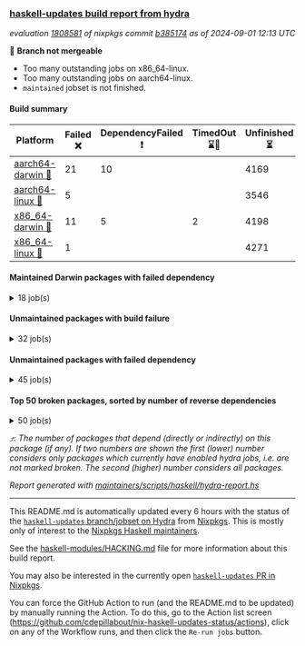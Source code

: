 ### [haskell-updates build report from hydra](https://hydra.nixos.org/jobset/nixpkgs/haskell-updates)
*evaluation [1808581](https://hydra.nixos.org/eval/1808581) of nixpkgs commit [b385174](https://github.com/NixOS/nixpkgs/commits/b385174fedd55d8a8c42d8aa354ef02a1314a1fd) as of 2024-09-01 12:13 UTC*

🔴 **Branch not mergeable**
  * Too many outstanding jobs on x86_64-linux.
  * Too many outstanding jobs on aarch64-linux.
  * `maintained` jobset is not finished.

#### Build summary

 | Platform | Failed ❌ | DependencyFailed ❗ | TimedOut ⌛🚫 | Unfinished ⏳ | Success ✅ | 
 | --- | --- | --- | --- | --- | --- | 
 | [aarch64-darwin 🍏](https://hydra.nixos.org/eval/1808581?filter=.aarch64-darwin) | 21 | 10 |  | 4169 | 2351 | 
 | [aarch64-linux 📱](https://hydra.nixos.org/eval/1808581?filter=.aarch64-linux) | 5 |  |  | 3546 | 3074 | 
 | [x86_64-darwin 🍎](https://hydra.nixos.org/eval/1808581?filter=.x86_64-darwin) | 11 | 5 | 2 | 4198 | 2348 | 
 | [x86_64-linux 🐧](https://hydra.nixos.org/eval/1808581?filter=.x86_64-linux) | 1 |  |  | 4271 | 2404 | 
#### Maintained Darwin packages with failed dependency
<details><summary>18 job(s) </summary>

- [ ] [weeder](https://hydra.nixos.org/eval/1808581?filter=weeder) @maralorn
  - [[🍏❗]](https://hydra.nixos.org/build/271217956) [[🍎⏳]](https://hydra.nixos.org/build/271223878) [haskell.packages.ghc8107](https://hydra.nixos.org/eval/1808581?filter=haskell.packages.ghc8107.weeder)
  - [[🍏⏳]](https://hydra.nixos.org/build/271229056) [[🍎⏳]](https://hydra.nixos.org/build/271226187) [haskell.packages.ghc902](https://hydra.nixos.org/eval/1808581?filter=haskell.packages.ghc902.weeder)
  - [[🍏⏳]](https://hydra.nixos.org/build/271233681) [[🍎⏳]](https://hydra.nixos.org/build/271240260) [haskell.packages.ghc925](https://hydra.nixos.org/eval/1808581?filter=haskell.packages.ghc925.weeder)
  - [[🍏⏳]](https://hydra.nixos.org/build/271223528) [[🍎⏳]](https://hydra.nixos.org/build/271242783) [haskell.packages.ghc926](https://hydra.nixos.org/eval/1808581?filter=haskell.packages.ghc926.weeder)
  - [[🍏✅]](https://hydra.nixos.org/build/271237945) [[🍎⏳]](https://hydra.nixos.org/build/271233167) [haskell.packages.ghc927](https://hydra.nixos.org/eval/1808581?filter=haskell.packages.ghc927.weeder)
  - [[🍏⏳]](https://hydra.nixos.org/build/271225808) [[🍎⏳]](https://hydra.nixos.org/build/271219427) [haskell.packages.ghc928](https://hydra.nixos.org/eval/1808581?filter=haskell.packages.ghc928.weeder)
  - [[🍏⏳]](https://hydra.nixos.org/build/271219216) [[🍎⏳]](https://hydra.nixos.org/build/271224765) [haskell.packages.ghc945](https://hydra.nixos.org/eval/1808581?filter=haskell.packages.ghc945.weeder)
  - [[🍏⏳]](https://hydra.nixos.org/build/271218201) [[🍎⏳]](https://hydra.nixos.org/build/271218957) [haskell.packages.ghc946](https://hydra.nixos.org/eval/1808581?filter=haskell.packages.ghc946.weeder)
  - [[🍏⏳]](https://hydra.nixos.org/build/271244651) [[🍎⏳]](https://hydra.nixos.org/build/271222808) [haskell.packages.ghc947](https://hydra.nixos.org/eval/1808581?filter=haskell.packages.ghc947.weeder)
  - [[🍏⏳]](https://hydra.nixos.org/build/271230244) [[🍎✅]](https://hydra.nixos.org/build/271224480) [haskell.packages.ghc948](https://hydra.nixos.org/eval/1808581?filter=haskell.packages.ghc948.weeder)
  - [[🍏⏳]](https://hydra.nixos.org/build/271222589) [[🍎⏳]](https://hydra.nixos.org/build/271227764) [haskell.packages.ghc963](https://hydra.nixos.org/eval/1808581?filter=haskell.packages.ghc963.weeder)
  - [[🍏⏳]](https://hydra.nixos.org/build/271239470) [[🍎⏳]](https://hydra.nixos.org/build/271242041) [haskell.packages.ghc964](https://hydra.nixos.org/eval/1808581?filter=haskell.packages.ghc964.weeder)
  - [[🍏⏳]](https://hydra.nixos.org/build/271240778) [[🍎✅]](https://hydra.nixos.org/build/271236458) [haskell.packages.ghc965](https://hydra.nixos.org/eval/1808581?filter=haskell.packages.ghc965.weeder)
  - [[🍏✅]](https://hydra.nixos.org/build/271236562) [[🍎✅]](https://hydra.nixos.org/build/271243913) [haskell.packages.ghc966](https://hydra.nixos.org/eval/1808581?filter=haskell.packages.ghc966.weeder)
  - [[🍏⏳]](https://hydra.nixos.org/build/271223651) [[🍎✅]](https://hydra.nixos.org/build/271224874) [haskell.packages.ghc981](https://hydra.nixos.org/eval/1808581?filter=haskell.packages.ghc981.weeder)
  - [[🍏⏳]](https://hydra.nixos.org/build/271240341) [[🍎⏳]](https://hydra.nixos.org/build/271238972) [haskell.packages.ghc982](https://hydra.nixos.org/eval/1808581?filter=haskell.packages.ghc982.weeder)
  - [[🍏⏳]](https://hydra.nixos.org/build/271222577) [[🍎✅]](https://hydra.nixos.org/build/271244472) [haskellPackages](https://hydra.nixos.org/eval/1808581?filter=haskellPackages.weeder)
</details>

#### Unmaintained packages with build failure
<details><summary>32 job(s) </summary>

- [ ] [[🍏❌]](https://hydra.nixos.org/build/271237880) [[📱✅]](https://hydra.nixos.org/build/271227210) [[🍎⏳]](https://hydra.nixos.org/build/271238369) [[🐧⏳]](https://hydra.nixos.org/build/271220320) [haskellPackages.pipes-zlib](https://hydra.nixos.org/eval/1808581?filter=haskellPackages.pipes-zlib)  ⤴️ 2 | 7
- [ ] [[🍏❌]](https://hydra.nixos.org/build/271243692) [[📱⏳]](https://hydra.nixos.org/build/271223221) [[🍎⏳]](https://hydra.nixos.org/build/271229721) [[🐧✅]](https://hydra.nixos.org/build/271219993) [haskellPackages.HsSyck](https://hydra.nixos.org/eval/1808581?filter=haskellPackages.HsSyck)  ⤴️ 1 | 10
- [ ] [[🍏❌]](https://hydra.nixos.org/build/271237658) [[📱✅]](https://hydra.nixos.org/build/271240134) [[🍎⏳]](https://hydra.nixos.org/build/271220558) [[🐧⏳]](https://hydra.nixos.org/build/271227649) [haskellPackages.error-codes](https://hydra.nixos.org/eval/1808581?filter=haskellPackages.error-codes)  ⤴️ 1 | 3
- [ ] [[🍏❌]](https://hydra.nixos.org/build/271225889) [[📱⏳]](https://hydra.nixos.org/build/271225502) [[🍎❌]](https://hydra.nixos.org/build/271244019) [[🐧✅]](https://hydra.nixos.org/build/271244178) [haskellPackages.rawfilepath](https://hydra.nixos.org/eval/1808581?filter=haskellPackages.rawfilepath)  ⤴️ 1 | 2
- [ ] [[🍏❌]](https://hydra.nixos.org/build/271233153) [[📱⏳]](https://hydra.nixos.org/build/271217622) [[🍎✅]](https://hydra.nixos.org/build/271240823) [[🐧✅]](https://hydra.nixos.org/build/271221216) [haskellPackages.nlopt-haskell](https://hydra.nixos.org/eval/1808581?filter=haskellPackages.nlopt-haskell)  ⤴️ 1 | 1
- [ ] [[🍏❌]](https://hydra.nixos.org/build/271228557) [[📱✅]](https://hydra.nixos.org/build/271228505) [[🍎⏳]](https://hydra.nixos.org/build/271229790) [[🐧⏳]](https://hydra.nixos.org/build/271222130) [haskellPackages.openal-ffi](https://hydra.nixos.org/eval/1808581?filter=haskellPackages.openal-ffi)  ⤴️ 1 | 1
- [ ] [[🍏❌]](https://hydra.nixos.org/build/271226466) [[📱⏳]](https://hydra.nixos.org/build/271230687) [[🍎⏳]](https://hydra.nixos.org/build/271241104) [[🐧✅]](https://hydra.nixos.org/build/271218343) [haskellPackages.sym](https://hydra.nixos.org/eval/1808581?filter=haskellPackages.sym)  ⤴️ 1 | 1
- [ ] [[🍏⏳]](https://hydra.nixos.org/build/271239348) [[📱❌]](https://hydra.nixos.org/build/271223449) [[🍎✅]](https://hydra.nixos.org/build/271242202) [[🐧✅]](https://hydra.nixos.org/build/271225932) [haskellPackages.freetype2](https://hydra.nixos.org/eval/1808581?filter=haskellPackages.freetype2)  ⤴️ 0 | 12
- [ ] [[🍏⏳]](https://hydra.nixos.org/build/271230943) [[📱❌]](https://hydra.nixos.org/build/271224184) [[🍎⏳]](https://hydra.nixos.org/build/271244194) [[🐧⏳]](https://hydra.nixos.org/build/271238878) [haskellPackages.hw-simd](https://hydra.nixos.org/eval/1808581?filter=haskellPackages.hw-simd)  ⤴️ 0 | 9
- [ ] [[🍏⏳]](https://hydra.nixos.org/build/271224401) [[📱✅]](https://hydra.nixos.org/build/271223138) [[🍎❌]](https://hydra.nixos.org/build/271243888) [[🐧✅]](https://hydra.nixos.org/build/271232334) [haskellPackages.hmatrix-morpheus](https://hydra.nixos.org/eval/1808581?filter=haskellPackages.hmatrix-morpheus)  ⤴️ 0 | 1
- [ ] [[🍏⏳]](https://hydra.nixos.org/build/271241770) [[📱⏳]](https://hydra.nixos.org/build/271233356) [[🍎⏳]](https://hydra.nixos.org/build/271225293) [[🐧❌]](https://hydra.nixos.org/build/271230982) [haskellPackages.postgresql-libpq-configure](https://hydra.nixos.org/eval/1808581?filter=haskellPackages.postgresql-libpq-configure)  ⤴️ 0 | 1
- [ ] [[🍏❌]](https://hydra.nixos.org/build/271241596) [[📱⏳]](https://hydra.nixos.org/build/271230716) [[🍎⏳]](https://hydra.nixos.org/build/271231766) [[🐧✅]](https://hydra.nixos.org/build/271234180) [haskellPackages.select](https://hydra.nixos.org/eval/1808581?filter=haskellPackages.select)  ⤴️ 0 | 1
- [ ] [[🍏❌]](https://hydra.nixos.org/build/271217752) [[📱⏳]](https://hydra.nixos.org/build/271218592) [[🍎❌]](https://hydra.nixos.org/build/271236917) [[🐧✅]](https://hydra.nixos.org/build/271223943) [haskellPackages.sysinfo](https://hydra.nixos.org/eval/1808581?filter=haskellPackages.sysinfo)  ⤴️ 0 | 1
- [ ] [[🍏⏳]](https://hydra.nixos.org/build/271229705) [[📱⏳]](https://hydra.nixos.org/build/271222051) [[🍎❌]](https://hydra.nixos.org/build/271236888) [[🐧⏳]](https://hydra.nixos.org/build/271230672) [haskellPackages.FractalArt](https://hydra.nixos.org/eval/1808581?filter=haskellPackages.FractalArt) 
- [ ] [[🍏❌]](https://hydra.nixos.org/build/271220150) [[📱⏳]](https://hydra.nixos.org/build/271242611) [[🍎⏳]](https://hydra.nixos.org/build/271217945) [[🐧✅]](https://hydra.nixos.org/build/271236665) [haskellPackages.GOST34112012-Hash](https://hydra.nixos.org/eval/1808581?filter=haskellPackages.GOST34112012-Hash) 
- [ ] [[🍏❌]](https://hydra.nixos.org/build/271217432) [[📱✅]](https://hydra.nixos.org/build/271232871) [[🍎⏳]](https://hydra.nixos.org/build/271219677) [[🐧⏳]](https://hydra.nixos.org/build/271240062) [haskellPackages.executable-hash](https://hydra.nixos.org/eval/1808581?filter=haskellPackages.executable-hash) 
- [ ] [[🍏❌]](https://hydra.nixos.org/build/271242886) [[📱⏳]](https://hydra.nixos.org/build/271216832) [[🍎❌]](https://hydra.nixos.org/build/271238776) [[🐧✅]](https://hydra.nixos.org/build/271228747) [haskellPackages.exinst-base](https://hydra.nixos.org/eval/1808581?filter=haskellPackages.exinst-base) 
- [ ] [[🍏❌]](https://hydra.nixos.org/build/271217765) [[📱✅]](https://hydra.nixos.org/build/271222438) [[🍎⏳]](https://hydra.nixos.org/build/271227569) [[🐧⏳]](https://hydra.nixos.org/build/271240842) [haskellPackages.fudgets](https://hydra.nixos.org/eval/1808581?filter=haskellPackages.fudgets) 
- [ ] [[🍏⏳]](https://hydra.nixos.org/build/271221565) [[📱❌]](https://hydra.nixos.org/build/271226118) [[🍎⏳]](https://hydra.nixos.org/build/271221584) [[🐧⏳]](https://hydra.nixos.org/build/271237463) [haskellPackages.gi-gtk_4](https://hydra.nixos.org/eval/1808581?filter=haskellPackages.gi-gtk_4) 
- [ ] [[🍏⏳]](https://hydra.nixos.org/build/271221302) [[📱⏳]](https://hydra.nixos.org/build/271239525) [[🍎❌]](https://hydra.nixos.org/build/271231337) [[🐧⏳]](https://hydra.nixos.org/build/271217452) [haskellPackages.gtk-traymanager](https://hydra.nixos.org/eval/1808581?filter=haskellPackages.gtk-traymanager) 
- [ ] [[🍏❌]](https://hydra.nixos.org/build/271236576) [[🍎❌]](https://hydra.nixos.org/build/271219910) [haskellPackages.gtk3-mac-integration](https://hydra.nixos.org/eval/1808581?filter=haskellPackages.gtk3-mac-integration) 
- [ ] [[🍏⏳]](https://hydra.nixos.org/build/271233458) [[🍎❌]](https://hydra.nixos.org/build/271230719) [haskellPackages.kqueue](https://hydra.nixos.org/eval/1808581?filter=haskellPackages.kqueue) 
- [ ] [[🍏❌]](https://hydra.nixos.org/build/271222658) [[📱⏳]](https://hydra.nixos.org/build/271230262) [[🍎❌]](https://hydra.nixos.org/build/271241599) [[🐧✅]](https://hydra.nixos.org/build/271218582) [haskellPackages.memzero](https://hydra.nixos.org/eval/1808581?filter=haskellPackages.memzero) 
- [ ] [[🍏❌]](https://hydra.nixos.org/build/271242092) [[📱✅]](https://hydra.nixos.org/build/271239707) [[🍎⏳]](https://hydra.nixos.org/build/271216793) [[🐧⏳]](https://hydra.nixos.org/build/271224781) [haskellPackages.posix-timer](https://hydra.nixos.org/eval/1808581?filter=haskellPackages.posix-timer) 
- [ ] [[🍏⏳]](https://hydra.nixos.org/build/271232806) [[📱❌]](https://hydra.nixos.org/build/271218979) [[🍎⏳]](https://hydra.nixos.org/build/271237215) [[🐧⏳]](https://hydra.nixos.org/build/271239036) [haskellPackages.postgresql-libpq-pkgconfig](https://hydra.nixos.org/eval/1808581?filter=haskellPackages.postgresql-libpq-pkgconfig) 
- [ ] [[🍏❌]](https://hydra.nixos.org/build/271227944) [[📱⏳]](https://hydra.nixos.org/build/271241362) [[🍎⏳]](https://hydra.nixos.org/build/271226452) [[🐧⏳]](https://hydra.nixos.org/build/271238133) [haskellPackages.rdtsc-enolan](https://hydra.nixos.org/eval/1808581?filter=haskellPackages.rdtsc-enolan) 
- [ ] [[🍏⏳]](https://hydra.nixos.org/build/271219657) [[📱❌]](https://hydra.nixos.org/build/271222107) [[🍎⏳]](https://hydra.nixos.org/build/271242074) [[🐧✅]](https://hydra.nixos.org/build/271244060) [haskellPackages.simdutf](https://hydra.nixos.org/eval/1808581?filter=haskellPackages.simdutf) 
- [ ] [[🍏⏳]](https://hydra.nixos.org/build/271244302) [[📱⏳]](https://hydra.nixos.org/build/271240630) [[🍎❌]](https://hydra.nixos.org/build/271235546) [[🐧⏳]](https://hydra.nixos.org/build/271226180) [haskellPackages.tailfile-hinotify](https://hydra.nixos.org/eval/1808581?filter=haskellPackages.tailfile-hinotify) 
- [ ] [[🍏❌]](https://hydra.nixos.org/build/271230890) [[📱⏳]](https://hydra.nixos.org/build/271223288) [[🍎⏳]](https://hydra.nixos.org/build/271243633) [[🐧⏳]](https://hydra.nixos.org/build/271237991) [haskellPackages.unix-simple](https://hydra.nixos.org/eval/1808581?filter=haskellPackages.unix-simple) 
- [ ] [[🍏❌]](https://hydra.nixos.org/build/271233422) [[📱✅]](https://hydra.nixos.org/build/271235282) [[🍎❌]](https://hydra.nixos.org/build/271239023) [[🐧✅]](https://hydra.nixos.org/build/271233471) [haskellPackages.xmonad-utils](https://hydra.nixos.org/eval/1808581?filter=haskellPackages.xmonad-utils) 
- [ ] [[🍏❌]](https://hydra.nixos.org/build/271227127) [[📱⏳]](https://hydra.nixos.org/build/271224146) [[🍎⏳]](https://hydra.nixos.org/build/271242697) [[🐧✅]](https://hydra.nixos.org/build/271229796) [haskellPackages.zot](https://hydra.nixos.org/eval/1808581?filter=haskellPackages.zot) 
- [ ] [[🍏❌]](https://hydra.nixos.org/build/271220995) [[📱✅]](https://hydra.nixos.org/build/271221996) [[🍎⏳]](https://hydra.nixos.org/build/271237488) [[🐧⏳]](https://hydra.nixos.org/build/271223421) [haskellPackages.zxcvbn-c](https://hydra.nixos.org/eval/1808581?filter=haskellPackages.zxcvbn-c) 
</details>

#### Unmaintained packages with failed dependency
<details><summary>45 job(s) </summary>

- [ ] [[🍏❗]](https://hydra.nixos.org/build/271231050) [[📱⏳]](https://hydra.nixos.org/build/271242691) [[🍎⏳]](https://hydra.nixos.org/build/271224003) [[🐧⏳]](https://hydra.nixos.org/build/271236274) [haskellPackages.llvm-extra](https://hydra.nixos.org/eval/1808581?filter=haskellPackages.llvm-extra)  ⤴️ 2 | 5
- [ ] [hoogle](https://hydra.nixos.org/eval/1808581?filter=hoogle)  ⤴️ 1 | 5
  - [[🍏⏳]](https://hydra.nixos.org/build/271239993) [[📱⏳]](https://hydra.nixos.org/build/271233500) [[🍎⏳]](https://hydra.nixos.org/build/271233719) [[🐧✅]](https://hydra.nixos.org/build/271242178) [haskell.packages.ghc8107](https://hydra.nixos.org/eval/1808581?filter=haskell.packages.ghc8107.hoogle)
  - [[🍏❗]](https://hydra.nixos.org/build/271233626) [[📱⏳]](https://hydra.nixos.org/build/271242861) [[🍎⏳]](https://hydra.nixos.org/build/271226878) [[🐧⏳]](https://hydra.nixos.org/build/271243302) [haskell.packages.ghc902](https://hydra.nixos.org/eval/1808581?filter=haskell.packages.ghc902.hoogle)
  - [[🍏⏳]](https://hydra.nixos.org/build/271244658) [[📱✅]](https://hydra.nixos.org/build/271240821) [[🍎⏳]](https://hydra.nixos.org/build/271236805) [[🐧⏳]](https://hydra.nixos.org/build/271229003) [haskell.packages.ghc925](https://hydra.nixos.org/eval/1808581?filter=haskell.packages.ghc925.hoogle)
  - [[🍏⏳]](https://hydra.nixos.org/build/271244155) [[📱⏳]](https://hydra.nixos.org/build/271229265) [[🍎⏳]](https://hydra.nixos.org/build/271230896) [[🐧⏳]](https://hydra.nixos.org/build/271228485) [haskell.packages.ghc926](https://hydra.nixos.org/eval/1808581?filter=haskell.packages.ghc926.hoogle)
  - [[🍏⏳]](https://hydra.nixos.org/build/271220414) [[📱⏳]](https://hydra.nixos.org/build/271241996) [[🍎⏳]](https://hydra.nixos.org/build/271234011) [[🐧⏳]](https://hydra.nixos.org/build/271243314) [haskell.packages.ghc927](https://hydra.nixos.org/eval/1808581?filter=haskell.packages.ghc927.hoogle)
  - [[🍏⏳]](https://hydra.nixos.org/build/271222184) [[📱✅]](https://hydra.nixos.org/build/271225028) [[🍎⏳]](https://hydra.nixos.org/build/271229307) [[🐧⏳]](https://hydra.nixos.org/build/271221923) [haskell.packages.ghc928](https://hydra.nixos.org/eval/1808581?filter=haskell.packages.ghc928.hoogle)
  - [[🍏⏳]](https://hydra.nixos.org/build/271224249) [[📱⏳]](https://hydra.nixos.org/build/271234431) [[🍎⏳]](https://hydra.nixos.org/build/271216925) [[🐧⏳]](https://hydra.nixos.org/build/271218331) [haskell.packages.ghc945](https://hydra.nixos.org/eval/1808581?filter=haskell.packages.ghc945.hoogle)
  - [[🍏⏳]](https://hydra.nixos.org/build/271225500) [[📱⏳]](https://hydra.nixos.org/build/271217671) [[🍎⏳]](https://hydra.nixos.org/build/271222560) [[🐧⏳]](https://hydra.nixos.org/build/271218205) [haskell.packages.ghc946](https://hydra.nixos.org/eval/1808581?filter=haskell.packages.ghc946.hoogle)
  - [[🍏⏳]](https://hydra.nixos.org/build/271225105) [[📱✅]](https://hydra.nixos.org/build/271243082) [[🍎⏳]](https://hydra.nixos.org/build/271219222) [[🐧⏳]](https://hydra.nixos.org/build/271222237) [haskell.packages.ghc947](https://hydra.nixos.org/eval/1808581?filter=haskell.packages.ghc947.hoogle)
  - [[🍏⏳]](https://hydra.nixos.org/build/271224042) [[📱✅]](https://hydra.nixos.org/build/271224242) [[🍎⏳]](https://hydra.nixos.org/build/271217840) [[🐧⏳]](https://hydra.nixos.org/build/271222033) [haskell.packages.ghc948](https://hydra.nixos.org/eval/1808581?filter=haskell.packages.ghc948.hoogle)
  - [[🍏⏳]](https://hydra.nixos.org/build/271227598) [[📱⏳]](https://hydra.nixos.org/build/271241808) [[🍎⏳]](https://hydra.nixos.org/build/271236629) [[🐧⏳]](https://hydra.nixos.org/build/271239281) [haskell.packages.ghc963](https://hydra.nixos.org/eval/1808581?filter=haskell.packages.ghc963.hoogle)
  - [[🍏⏳]](https://hydra.nixos.org/build/271224372) [[📱⏳]](https://hydra.nixos.org/build/271239280) [[🍎⏳]](https://hydra.nixos.org/build/271219330) [[🐧⏳]](https://hydra.nixos.org/build/271234046) [haskell.packages.ghc964](https://hydra.nixos.org/eval/1808581?filter=haskell.packages.ghc964.hoogle)
  - [[🍏✅]](https://hydra.nixos.org/build/271244181) [[📱✅]](https://hydra.nixos.org/build/271225966) [[🍎⏳]](https://hydra.nixos.org/build/271222444) [[🐧⏳]](https://hydra.nixos.org/build/271222573) [haskell.packages.ghc965](https://hydra.nixos.org/eval/1808581?filter=haskell.packages.ghc965.hoogle)
  - [[🍏⏳]](https://hydra.nixos.org/build/271219145) [[📱⏳]](https://hydra.nixos.org/build/271233986) [[🍎✅]](https://hydra.nixos.org/build/271236523) [[🐧⏳]](https://hydra.nixos.org/build/271232893) [haskell.packages.ghc966](https://hydra.nixos.org/eval/1808581?filter=haskell.packages.ghc966.hoogle)
  - [[🍏⏳]](https://hydra.nixos.org/build/271243957) [[📱⏳]](https://hydra.nixos.org/build/271238300) [[🍎⏳]](https://hydra.nixos.org/build/271217318) [[🐧⏳]](https://hydra.nixos.org/build/271223101) [haskell.packages.ghc981](https://hydra.nixos.org/eval/1808581?filter=haskell.packages.ghc981.hoogle)
  - [[🍏⏳]](https://hydra.nixos.org/build/271228961) [[📱⏳]](https://hydra.nixos.org/build/271235001) [[🍎⏳]](https://hydra.nixos.org/build/271243432) [[🐧⏳]](https://hydra.nixos.org/build/271222238) [haskell.packages.ghc982](https://hydra.nixos.org/eval/1808581?filter=haskell.packages.ghc982.hoogle)
  - [[🍏✅]](https://hydra.nixos.org/build/271231871) [[📱⏳]](https://hydra.nixos.org/build/271220525) [[🍎✅]](https://hydra.nixos.org/build/271220276) [[🐧⏳]](https://hydra.nixos.org/build/271241923) [haskellPackages](https://hydra.nixos.org/eval/1808581?filter=haskellPackages.hoogle)
- [ ] [[🍏❗]](https://hydra.nixos.org/build/271231348) [[📱✅]](https://hydra.nixos.org/build/271231963) [[🍎❗]](https://hydra.nixos.org/build/271216885) [[🐧✅]](https://hydra.nixos.org/build/271243283) [haskellPackages.llvm-dsl](https://hydra.nixos.org/eval/1808581?filter=haskellPackages.llvm-dsl)  ⤴️ 1 | 3
- [ ] [[🍏❗]](https://hydra.nixos.org/build/271243115) [[📱⏳]](https://hydra.nixos.org/build/271239679) [[🍎⏳]](https://hydra.nixos.org/build/271235848) [[🐧⏳]](https://hydra.nixos.org/build/271220539) [haskellPackages.numeric-optimization](https://hydra.nixos.org/eval/1808581?filter=haskellPackages.numeric-optimization)  ⤴️ 1 | 2
- [ ] [[🍏⏳]](https://hydra.nixos.org/build/271235232) [[📱⏳]](https://hydra.nixos.org/build/271241273) [[🍎❗]](https://hydra.nixos.org/build/271236623) [[🐧⏳]](https://hydra.nixos.org/build/271216946) [haskellPackages.yaml-light](https://hydra.nixos.org/eval/1808581?filter=haskellPackages.yaml-light)  ⤴️ 0 | 5
- [ ] [[🍏❗]](https://hydra.nixos.org/build/271240626) [[📱⏳]](https://hydra.nixos.org/build/271234690) [[🍎⏳]](https://hydra.nixos.org/build/271230419) [[🐧⏳]](https://hydra.nixos.org/build/271241010) [haskellPackages.knead](https://hydra.nixos.org/eval/1808581?filter=haskellPackages.knead)  ⤴️ 0 | 1
- [ ] [cabal2nix-unstable](https://hydra.nixos.org/eval/1808581?filter=cabal2nix-unstable) 
  - [[🍏⏳]](https://hydra.nixos.org/build/271219041) [[📱⏳]](https://hydra.nixos.org/build/271224108) [[🍎⏳]](https://hydra.nixos.org/build/271236499) [[🐧⏳]](https://hydra.nixos.org/build/271239116) [haskell.packages.ghc8107](https://hydra.nixos.org/eval/1808581?filter=haskell.packages.ghc8107.cabal2nix-unstable)
  - [[🍏❗]](https://hydra.nixos.org/build/271235110) [[📱⏳]](https://hydra.nixos.org/build/271239956) [[🍎⏳]](https://hydra.nixos.org/build/271240622) [[🐧✅]](https://hydra.nixos.org/build/271244059) [haskell.packages.ghc902](https://hydra.nixos.org/eval/1808581?filter=haskell.packages.ghc902.cabal2nix-unstable)
  - [[🍏⏳]](https://hydra.nixos.org/build/271232919) [[📱✅]](https://hydra.nixos.org/build/271219189) [[🍎✅]](https://hydra.nixos.org/build/271230721) [[🐧⏳]](https://hydra.nixos.org/build/271216985) [haskell.packages.ghc925](https://hydra.nixos.org/eval/1808581?filter=haskell.packages.ghc925.cabal2nix-unstable)
  - [[🍏✅]](https://hydra.nixos.org/build/271221783) [[📱⏳]](https://hydra.nixos.org/build/271235389) [[🍎⏳]](https://hydra.nixos.org/build/271224578) [[🐧⏳]](https://hydra.nixos.org/build/271243214) [haskell.packages.ghc926](https://hydra.nixos.org/eval/1808581?filter=haskell.packages.ghc926.cabal2nix-unstable)
  - [[🍏⏳]](https://hydra.nixos.org/build/271244348) [[📱⏳]](https://hydra.nixos.org/build/271226841) [[🍎⏳]](https://hydra.nixos.org/build/271228687) [[🐧⏳]](https://hydra.nixos.org/build/271241765) [haskell.packages.ghc927](https://hydra.nixos.org/eval/1808581?filter=haskell.packages.ghc927.cabal2nix-unstable)
  - [[🍏⏳]](https://hydra.nixos.org/build/271223091) [[📱⏳]](https://hydra.nixos.org/build/271244357) [[🍎⏳]](https://hydra.nixos.org/build/271229880) [[🐧⏳]](https://hydra.nixos.org/build/271231881) [haskell.packages.ghc928](https://hydra.nixos.org/eval/1808581?filter=haskell.packages.ghc928.cabal2nix-unstable)
  - [[🍏⏳]](https://hydra.nixos.org/build/271225782) [[📱⏳]](https://hydra.nixos.org/build/271234372) [[🍎⏳]](https://hydra.nixos.org/build/271233874) [[🐧⏳]](https://hydra.nixos.org/build/271236989) [haskell.packages.ghc945](https://hydra.nixos.org/eval/1808581?filter=haskell.packages.ghc945.cabal2nix-unstable)
  - [[🍏⏳]](https://hydra.nixos.org/build/271218061) [[📱✅]](https://hydra.nixos.org/build/271219472) [[🍎✅]](https://hydra.nixos.org/build/271227225) [[🐧✅]](https://hydra.nixos.org/build/271233355) [haskell.packages.ghc946](https://hydra.nixos.org/eval/1808581?filter=haskell.packages.ghc946.cabal2nix-unstable)
  - [[🍏⏳]](https://hydra.nixos.org/build/271229599) [[📱⏳]](https://hydra.nixos.org/build/271226694) [[🍎⏳]](https://hydra.nixos.org/build/271229928) [[🐧⏳]](https://hydra.nixos.org/build/271231347) [haskell.packages.ghc947](https://hydra.nixos.org/eval/1808581?filter=haskell.packages.ghc947.cabal2nix-unstable)
  - [[🍏⏳]](https://hydra.nixos.org/build/271232101) [[📱✅]](https://hydra.nixos.org/build/271230963) [[🍎✅]](https://hydra.nixos.org/build/271217395) [[🐧⏳]](https://hydra.nixos.org/build/271225900) [haskell.packages.ghc948](https://hydra.nixos.org/eval/1808581?filter=haskell.packages.ghc948.cabal2nix-unstable)
  - [[🍏⏳]](https://hydra.nixos.org/build/271243534) [[📱⏳]](https://hydra.nixos.org/build/271219132) [[🍎⏳]](https://hydra.nixos.org/build/271240899) [[🐧⏳]](https://hydra.nixos.org/build/271233090) [haskell.packages.ghc963](https://hydra.nixos.org/eval/1808581?filter=haskell.packages.ghc963.cabal2nix-unstable)
  - [[🍏⏳]](https://hydra.nixos.org/build/271232352) [[📱⏳]](https://hydra.nixos.org/build/271237462) [[🍎⏳]](https://hydra.nixos.org/build/271237592) [[🐧⏳]](https://hydra.nixos.org/build/271223224) [haskell.packages.ghc964](https://hydra.nixos.org/eval/1808581?filter=haskell.packages.ghc964.cabal2nix-unstable)
  - [[🍏⏳]](https://hydra.nixos.org/build/271232655) [[📱✅]](https://hydra.nixos.org/build/271230629) [[🍎⏳]](https://hydra.nixos.org/build/271227654) [[🐧⏳]](https://hydra.nixos.org/build/271236987) [haskell.packages.ghc965](https://hydra.nixos.org/eval/1808581?filter=haskell.packages.ghc965.cabal2nix-unstable)
  - [[🍏✅]](https://hydra.nixos.org/build/271238928) [[📱✅]](https://hydra.nixos.org/build/271238419) [[🍎⏳]](https://hydra.nixos.org/build/271231069) [[🐧⏳]](https://hydra.nixos.org/build/271241868) [haskell.packages.ghc966](https://hydra.nixos.org/eval/1808581?filter=haskell.packages.ghc966.cabal2nix-unstable)
  - [[🍏⏳]](https://hydra.nixos.org/build/271239964) [[📱⏳]](https://hydra.nixos.org/build/271244259) [[🍎⏳]](https://hydra.nixos.org/build/271227340) [[🐧✅]](https://hydra.nixos.org/build/271227508) [haskell.packages.ghc981](https://hydra.nixos.org/eval/1808581?filter=haskell.packages.ghc981.cabal2nix-unstable)
  - [[🍏⏳]](https://hydra.nixos.org/build/271227652) [[📱✅]](https://hydra.nixos.org/build/271237165) [[🍎✅]](https://hydra.nixos.org/build/271218154) [[🐧⏳]](https://hydra.nixos.org/build/271228769) [haskell.packages.ghc982](https://hydra.nixos.org/eval/1808581?filter=haskell.packages.ghc982.cabal2nix-unstable)
  - [[🍏✅]](https://hydra.nixos.org/build/271219815) [[📱⏳]](https://hydra.nixos.org/build/271236531) [[🍎⏳]](https://hydra.nixos.org/build/271238029) [[🐧✅]](https://hydra.nixos.org/build/271227008) [haskellPackages](https://hydra.nixos.org/eval/1808581?filter=haskellPackages.cabal2nix-unstable)
- [ ] [[🍏❗]](https://hydra.nixos.org/build/271223692) [[📱⏳]](https://hydra.nixos.org/build/271237289) [[🍎❗]](https://hydra.nixos.org/build/271230608) [[🐧⏳]](https://hydra.nixos.org/build/271234972) [haskellPackages.exinst-bytes](https://hydra.nixos.org/eval/1808581?filter=haskellPackages.exinst-bytes) 
- [ ] [[🍏❗]](https://hydra.nixos.org/build/271238861) [[📱⏳]](https://hydra.nixos.org/build/271225380) [[🍎⏳]](https://hydra.nixos.org/build/271235638) [[🐧⏳]](https://hydra.nixos.org/build/271225298) [haskellPackages.hmatrix-nlopt](https://hydra.nixos.org/eval/1808581?filter=haskellPackages.hmatrix-nlopt) 
- [ ] [[🍏❗]](https://hydra.nixos.org/build/271237459) [[📱⏳]](https://hydra.nixos.org/build/271231762) [[🍎❗]](https://hydra.nixos.org/build/271219825) [[🐧⏳]](https://hydra.nixos.org/build/271224831) [haskellPackages.sym-plot](https://hydra.nixos.org/eval/1808581?filter=haskellPackages.sym-plot) 
- [ ] [[🍏⏳]](https://hydra.nixos.org/build/271238143) [[📱⏳]](https://hydra.nixos.org/build/271236323) [[🍎❗]](https://hydra.nixos.org/build/271239057) [[🐧⏳]](https://hydra.nixos.org/build/271220768) [haskellPackages.xbattbar](https://hydra.nixos.org/eval/1808581?filter=haskellPackages.xbattbar) 
</details>

#### Top 50 broken packages, sorted by number of reverse dependencies
<details><summary>50 job(s) </summary>

[gogol-core](https://packdeps.haskellers.com/reverse/gogol-core) ⤴️ 184  
[haskell98](https://packdeps.haskellers.com/reverse/haskell98) ⤴️ 152  
[failure](https://packdeps.haskellers.com/reverse/failure) ⤴️ 72  
[enumerator](https://packdeps.haskellers.com/reverse/enumerator) ⤴️ 56  
[connection](https://packdeps.haskellers.com/reverse/connection) ⤴️ 53  
[util](https://packdeps.haskellers.com/reverse/util) ⤴️ 49  
[derive](https://packdeps.haskellers.com/reverse/derive) ⤴️ 48  
[system-fileio](https://packdeps.haskellers.com/reverse/system-fileio) ⤴️ 45  
[web-routes](https://packdeps.haskellers.com/reverse/web-routes) ⤴️ 43  
[accelerate](https://packdeps.haskellers.com/reverse/accelerate) ⤴️ 42  
[syb-with-class](https://packdeps.haskellers.com/reverse/syb-with-class) ⤴️ 42  
[MonadCatchIO-transformers](https://packdeps.haskellers.com/reverse/MonadCatchIO-transformers) ⤴️ 41  
[TypeCompose](https://packdeps.haskellers.com/reverse/TypeCompose) ⤴️ 41  
[PrimitiveArray](https://packdeps.haskellers.com/reverse/PrimitiveArray) ⤴️ 35  
[crypto-random](https://packdeps.haskellers.com/reverse/crypto-random) ⤴️ 35  
[rank1dynamic](https://packdeps.haskellers.com/reverse/rank1dynamic) ⤴️ 33  
[dual](https://packdeps.haskellers.com/reverse/dual) ⤴️ 32  
[hsp](https://packdeps.haskellers.com/reverse/hsp) ⤴️ 32  
[distributed-static](https://packdeps.haskellers.com/reverse/distributed-static) ⤴️ 31  
[language-ecmascript](https://packdeps.haskellers.com/reverse/language-ecmascript) ⤴️ 31  
[distributed-process](https://packdeps.haskellers.com/reverse/distributed-process) ⤴️ 30  
[iteratee](https://packdeps.haskellers.com/reverse/iteratee) ⤴️ 29  
[polysemy-time](https://packdeps.haskellers.com/reverse/polysemy-time) ⤴️ 29  
[composite-base](https://packdeps.haskellers.com/reverse/composite-base) ⤴️ 28  
[polysemy-resume](https://packdeps.haskellers.com/reverse/polysemy-resume) ⤴️ 28  
[polysemy-conc](https://packdeps.haskellers.com/reverse/polysemy-conc) ⤴️ 27  
[regexpr](https://packdeps.haskellers.com/reverse/regexpr) ⤴️ 27  
[crypto-numbers](https://packdeps.haskellers.com/reverse/crypto-numbers) ⤴️ 25  
[either-unwrap](https://packdeps.haskellers.com/reverse/either-unwrap) ⤴️ 25  
[polysemy-log](https://packdeps.haskellers.com/reverse/polysemy-log) ⤴️ 25  
[HList](https://packdeps.haskellers.com/reverse/HList) ⤴️ 24  
[web-routes-th](https://packdeps.haskellers.com/reverse/web-routes-th) ⤴️ 24  
[Crypto](https://packdeps.haskellers.com/reverse/Crypto) ⤴️ 22  
[crypto-pubkey](https://packdeps.haskellers.com/reverse/crypto-pubkey) ⤴️ 22  
[haskelldb](https://packdeps.haskellers.com/reverse/haskelldb) ⤴️ 22  
[wxdirect](https://packdeps.haskellers.com/reverse/wxdirect) ⤴️ 22  
[BiobaseTypes](https://packdeps.haskellers.com/reverse/BiobaseTypes) ⤴️ 21  
[alg](https://packdeps.haskellers.com/reverse/alg) ⤴️ 21  
[mmsyn2](https://packdeps.haskellers.com/reverse/mmsyn2) ⤴️ 21  
[userid](https://packdeps.haskellers.com/reverse/userid) ⤴️ 21  
[wxc](https://packdeps.haskellers.com/reverse/wxc) ⤴️ 21  
[biocore](https://packdeps.haskellers.com/reverse/biocore) ⤴️ 20  
[reform](https://packdeps.haskellers.com/reverse/reform) ⤴️ 20  
[wxcore](https://packdeps.haskellers.com/reverse/wxcore) ⤴️ 20  
[attoparsec-enumerator](https://packdeps.haskellers.com/reverse/attoparsec-enumerator) ⤴️ 19  
[bytestring-show](https://packdeps.haskellers.com/reverse/bytestring-show) ⤴️ 19  
[cprng-aes](https://packdeps.haskellers.com/reverse/cprng-aes) ⤴️ 19  
[fay](https://packdeps.haskellers.com/reverse/fay) ⤴️ 19  
[harp](https://packdeps.haskellers.com/reverse/harp) ⤴️ 19  
[hsx2hs](https://packdeps.haskellers.com/reverse/hsx2hs) ⤴️ 19  
</details>


*⤴️: The number of packages that depend (directly or indirectly) on this package (if any). If two numbers are shown the first (lower) number considers only packages which currently have enabled hydra jobs, i.e. are not marked broken. The second (higher) number considers all packages.*

*Report generated with [maintainers/scripts/haskell/hydra-report.hs](https://github.com/NixOS/nixpkgs/blob/haskell-updates/maintainers/scripts/haskell/hydra-report.hs)*


----------------------------------------------------------------------

This README.md is automatically updated every 6 hours with the status of the
[`haskell-updates` branch/jobset on Hydra](https://hydra.nixos.org/jobset/nixpkgs/haskell-updates)
from [Nixpkgs](https://github.com/NixOS/nixpkgs).  This is mostly only of
interest to the [Nixpkgs Haskell maintainers](https://github.com/orgs/NixOS/teams/haskell).

See the
[haskell-modules/HACKING.md](https://github.com/NixOS/nixpkgs/blob/haskell-updates/pkgs/development/haskell-modules/HACKING.md)
file for more information about this build report.

You may also be interested in the currently open
[`haskell-updates` PR in Nixpkgs](https://github.com/nixos/nixpkgs/pulls?q=is%3Apr+is%3Aopen+head%3Ahaskell-updates).

You can force the GitHub Action to run (and the README.md to be updated) by
manually running the Action.  To do this, go to the Action list screen
(https://github.com/cdepillabout/nix-haskell-updates-status/actions),
click on any of the Workflow runs, and then click the `Re-run jobs` button.
